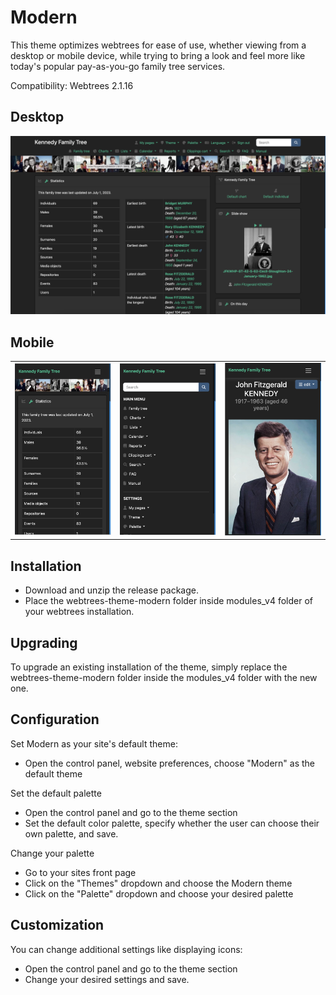
# Modern
This theme optimizes webtrees for ease of use, whether viewing from a desktop or mobile device, while trying to bring a look and feel more like today's popular pay-as-you-go family tree services.

Compatibility: Webtrees 2.1.16

<h2>Desktop</h2>
<img src="docs/darkly-desktop.png" alt="Darkly - Desktop" width="600px" >

<h2>Mobile</h2>
<table>
<tr>
<td><img src="docs/darkly-mobile.png" alt="Darkly - Mobile" width="200px" >
</td>
<td><img src="docs/darkly-mobile-menu.png" alt="Darkly - Menu" width="200px" >
</td>
<td><img src="docs/darkly-mobile-individual.png" alt="Darkly - Mobile - Individual" width="200px" >
</td>
</tr>
</table>

## Installation
* Download and unzip the release package.
* Place the webtrees-theme-modern folder inside modules_v4 folder of your webtrees installation.

## Upgrading
To upgrade an existing installation of the theme, simply replace the webtrees-theme-modern folder inside the modules_v4 folder with the new one.

## Configuration

Set Modern as your site's default theme:
* Open the control panel, website preferences, choose "Modern" as the default theme

Set the default palette
* Open the control panel and go to the theme section
* Set the default color palette, specify whether the user can choose their own palette, and save.

Change your palette
* Go to your sites front page
* Click on the "Themes" dropdown and choose the Modern theme
* Click on the "Palette" dropdown and choose your desired palette

## Customization

You can change additional settings like displaying icons:
* Open the control panel and go to the theme section
* Change your desired settings and save.
